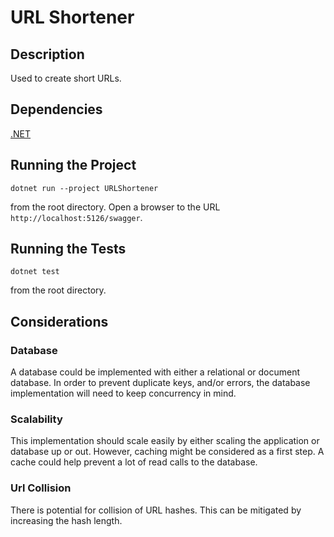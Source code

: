 # URL Shortener

## Description
Used to create short URLs.

## Dependencies
[.NET](https://dotnet.microsoft.com/en-us/download)

## Running the Project
```console
dotnet run --project URLShortener
```
from the root directory.
Open a browser to the URL `http://localhost:5126/swagger`.

## Running the Tests
```console
dotnet test
```
from the root directory.

## Considerations
### Database
A database could be implemented with either a relational or document database.
In order to prevent duplicate keys, and/or errors, the database implementation will need to keep concurrency in mind.

### Scalability
This implementation should scale easily by either scaling the application or database up or out.
However, caching might be considered as a first step.  A cache could help prevent a lot of read calls to the database.

### Url Collision
There is potential for collision of URL hashes.  This can be mitigated by increasing the hash length.
